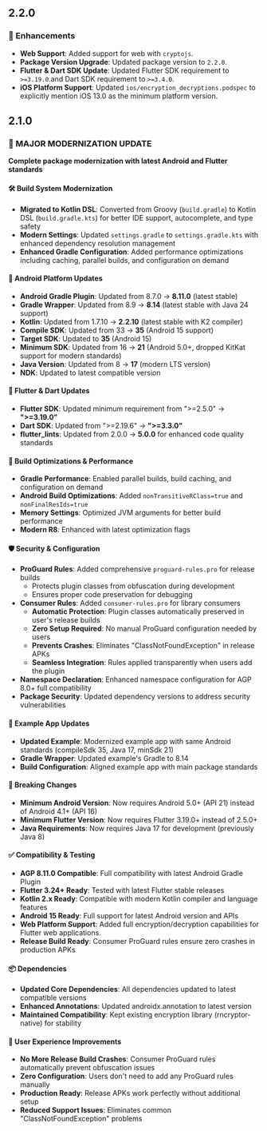 ## 2.2.0

### 🚀 Enhancements
* **Web Support**: Added support for web with `cryptojs`.
* **Package Version Upgrade**: Updated package version to `2.2.0`.
* **Flutter & Dart SDK Update**: Updated Flutter SDK requirement to `>=3.19.0`.and Dart SDK requirement to `>=3.4.0`.
*   **iOS Platform Support**: Updated `ios/encryption_decryptions.podspec` to explicitly mention iOS 13.0 as the minimum platform version.

## 2.1.0

### 🚀 MAJOR MODERNIZATION UPDATE
**Complete package modernization with latest Android and Flutter standards**

#### 🛠️ Build System Modernization
* **Migrated to Kotlin DSL**: Converted from Groovy (`build.gradle`) to Kotlin DSL (`build.gradle.kts`) for better IDE support, autocomplete, and type safety
* **Modern Settings**: Updated `settings.gradle` to `settings.gradle.kts` with enhanced dependency resolution management
* **Enhanced Gradle Configuration**: Added performance optimizations including caching, parallel builds, and configuration on demand

#### 📱 Android Platform Updates
* **Android Gradle Plugin**: Updated from 8.7.0 → **8.11.0** (latest stable)
* **Gradle Wrapper**: Updated from 8.9 → **8.14** (latest stable with Java 24 support)
* **Kotlin**: Updated from 1.7.10 → **2.2.10** (latest stable with K2 compiler)
* **Compile SDK**: Updated from 33 → **35** (Android 15 support)
* **Target SDK**: Updated to **35** (Android 15)
* **Minimum SDK**: Updated from 16 → **21** (Android 5.0+, dropped KitKat support for modern standards)
* **Java Version**: Updated from 8 → **17** (modern LTS version)
* **NDK**: Updated to latest compatible version

#### 🎯 Flutter & Dart Updates
* **Flutter SDK**: Updated minimum requirement from ">=2.5.0" → **">=3.19.0"**
* **Dart SDK**: Updated from ">=2.19.6" → **">=3.3.0"**
* **flutter_lints**: Updated from 2.0.0 → **5.0.0** for enhanced code quality standards

#### 🔧 Build Optimizations & Performance
* **Gradle Performance**: Enabled parallel builds, build caching, and configuration on demand
* **Android Build Optimizations**: Added `nonTransitiveRClass=true` and `nonFinalResIds=true`
* **Memory Settings**: Optimized JVM arguments for better build performance
* **Modern R8**: Enhanced with latest optimization flags

#### 🛡️ Security & Configuration
* **ProGuard Rules**: Added comprehensive `proguard-rules.pro` for release builds
  - Protects plugin classes from obfuscation during development
  - Ensures proper code preservation for debugging
* **Consumer Rules**: Added `consumer-rules.pro` for library consumers
  - **Automatic Protection**: Plugin classes automatically preserved in user's release builds
  - **Zero Setup Required**: No manual ProGuard configuration needed by users
  - **Prevents Crashes**: Eliminates "ClassNotFoundException" in release APKs
  - **Seamless Integration**: Rules applied transparently when users add the plugin
* **Namespace Declaration**: Enhanced namespace configuration for AGP 8.0+ full compatibility
* **Package Security**: Updated dependency versions to address security vulnerabilities

#### 📖 Example App Updates
* **Updated Example**: Modernized example app with same Android standards (compileSdk 35, Java 17, minSdk 21)
* **Gradle Wrapper**: Updated example's Gradle to 8.14
* **Build Configuration**: Aligned example app with main package standards

#### 🔄 Breaking Changes
* **Minimum Android Version**: Now requires Android 5.0+ (API 21) instead of Android 4.1+ (API 16)
* **Minimum Flutter Version**: Now requires Flutter 3.19.0+ instead of 2.5.0+
* **Java Requirements**: Now requires Java 17 for development (previously Java 8)

#### ✅ Compatibility & Testing
* **AGP 8.11.0 Compatible**: Full compatibility with latest Android Gradle Plugin
* **Flutter 3.24+ Ready**: Tested with latest Flutter stable releases
* **Kotlin 2.x Ready**: Compatible with modern Kotlin compiler and language features
* **Android 15 Ready**: Full support for latest Android version and APIs
* **Web Platform Support**: Added full encryption/decryption capabilities for Flutter web applications.
* **Release Build Ready**: Consumer ProGuard rules ensure zero crashes in production APKs

#### 📦 Dependencies
* **Updated Core Dependencies**: All dependencies updated to latest compatible versions
* **Enhanced Annotations**: Updated androidx.annotation to latest version
* **Maintained Compatibility**: Kept existing encryption library (rncryptor-native) for stability

#### 🎯 User Experience Improvements
* **No More Release Build Crashes**: Consumer ProGuard rules automatically prevent obfuscation issues
* **Zero Configuration**: Users don't need to add any ProGuard rules manually
* **Production Ready**: Release APKs work perfectly without additional setup
* **Reduced Support Issues**: Eliminates common "ClassNotFoundException" problems
